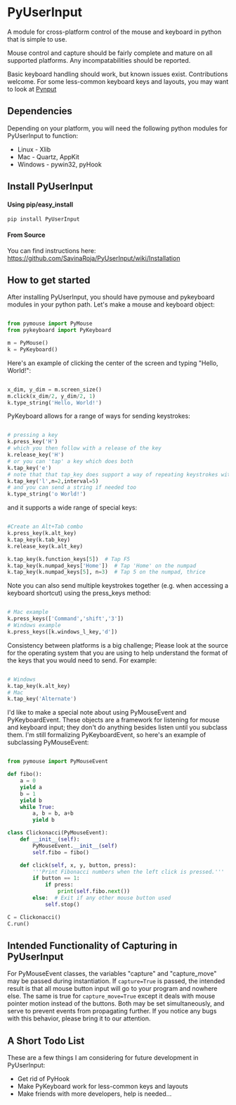 PyUserInput
===========

A module for cross-platform control of the mouse and keyboard in python that is
simple to use.

Mouse control and capture should be fairly complete and mature on all supported platforms. Any incompatabilities should be reported.

Basic keyboard handling should work, but known issues exist. Contributions welcome. For some less-common keyboard keys and layouts, you may want to look at [Pynput](https://github.com/moses-palmer/pynput)

Dependencies
------------

Depending on your platform, you will need the following python modules for
PyUserInput to function:

  * Linux - Xlib
  * Mac - Quartz, AppKit
  * Windows - pywin32, pyHook

Install PyUserInput
------------

#### Using pip/easy_install

`pip install PyUserInput`

#### From Source

You can find instructions here: https://github.com/SavinaRoja/PyUserInput/wiki/Installation

How to get started
------------------

After installing PyUserInput, you should have pymouse and pykeyboard modules in
your python path. Let's make a mouse and keyboard object:

```python

from pymouse import PyMouse
from pykeyboard import PyKeyboard

m = PyMouse()
k = PyKeyboard()
```

Here's an example of clicking the center of the screen and typing "Hello, World!":

```python

x_dim, y_dim = m.screen_size()
m.click(x_dim/2, y_dim/2, 1)
k.type_string('Hello, World!')
```

PyKeyboard allows for a range of ways for sending keystrokes:

```python

# pressing a key
k.press_key('H')
# which you then follow with a release of the key
k.release_key('H')
# or you can 'tap' a key which does both
k.tap_key('e')
# note that that tap_key does support a way of repeating keystrokes with a interval time between each
k.tap_key('l',n=2,interval=5)
# and you can send a string if needed too
k.type_string('o World!')
```


and it supports a wide range of special keys:

```python

#Create an Alt+Tab combo
k.press_key(k.alt_key)
k.tap_key(k.tab_key)
k.release_key(k.alt_key)

k.tap_key(k.function_keys[5])  # Tap F5
k.tap_key(k.numpad_keys['Home'])  # Tap 'Home' on the numpad
k.tap_key(k.numpad_keys[5], n=3)  # Tap 5 on the numpad, thrice
```

Note you can also send multiple keystrokes together (e.g. when accessing a keyboard shortcut) using the press_keys method:

```python

# Mac example
k.press_keys(['Command','shift','3'])
# Windows example
k.press_keys([k.windows_l_key,'d'])
```

Consistency between platforms is a big challenge; Please look at the source for the operating system that you are using to help understand the format of the keys that you would need to send. For example:

```python

# Windows
k.tap_key(k.alt_key)
# Mac
k.tap_key('Alternate')
```

I'd like to make a special note about using PyMouseEvent and PyKeyboardEvent.
These objects are a framework for listening for mouse and keyboard input; they
don't do anything besides listen until you subclass them. I'm still formalizing
PyKeyboardEvent, so here's an example of subclassing PyMouseEvent:

```python

from pymouse import PyMouseEvent

def fibo():
    a = 0
    yield a
    b = 1
    yield b
    while True:
        a, b = b, a+b
        yield b

class Clickonacci(PyMouseEvent):
    def __init__(self):
        PyMouseEvent.__init__(self)
        self.fibo = fibo()

    def click(self, x, y, button, press):
        '''Print Fibonacci numbers when the left click is pressed.'''
        if button == 1:
            if press:
                print(self.fibo.next())
        else:  # Exit if any other mouse button used
            self.stop()

C = Clickonacci()
C.run()
```

Intended Functionality of Capturing in PyUserInput
--------------------------------------------------

For PyMouseEvent classes, the variables "capture" and "capture_move" may be
passed during instantiation. If `capture=True` is passed, the intended result
is that all mouse button input will go to your program and nowhere else. The
same is true for `capture_move=True` except it deals with mouse pointer motion
instead of the buttons. Both may be set simultaneously, and serve to prevent
events from propagating further. If you notice any bugs with this behavior,
please bring it to our attention.

A Short Todo List
-----------------

These are a few things I am considering for future development in
PyUserInput:

 * Get rid of PyHook
 * Make PyKeyboard work for less-common keys and layouts
 * Make friends with more developers, help is needed...
